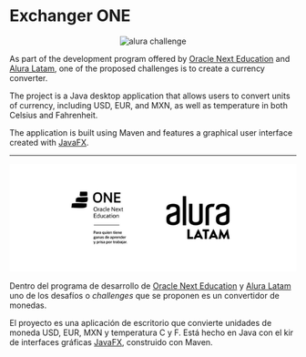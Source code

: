 # Exchanger ONE

<p align="center">
<img src="./assets/exchangerONE.gif" alt="alura challenge" />
</p>


As part of the development program offered by
[Oracle Next Education](https://www.oracle.com/mx/education/oracle-next-education/)
and [Alura Latam](https://www.aluracursos.com/), one of the proposed challenges is to create a 
currency converter.

The project is a Java desktop application that allows users to 
convert units of currency, including USD, EUR, and MXN, 
as well as temperature in both Celsius and Fahrenheit. 

The application is built using Maven and features a graphical 
user interface created with [JavaFX](https://openjfx.io/).

--- 
<p align="center">
<img src="./assets/one-alura.png" alt="ONE-alura" />
</p>

Dentro del programa de desarrollo de [Oracle Next Education](https://www.oracle.com/mx/education/oracle-next-education/) y 
[Alura Latam](https://www.aluracursos.com/) uno de los desafíos o _challenges_ que se proponen
es un convertidor de monedas.

El proyecto es una aplicación de escritorio que convierte unidades
de moneda USD, EUR, MXN y temperatura C y F. Está hecho en Java con
el kir de interfaces gráficas [JavaFX](https://openjfx.io/), 
construido con Maven.